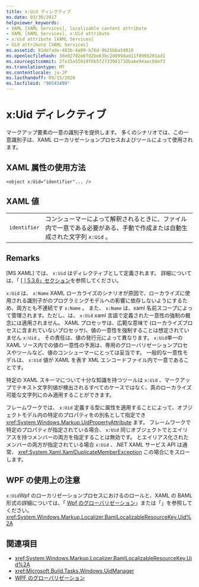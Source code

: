 ```yaml
---
title: x:Uid ディレクティブ
ms.date: 03/30/2017
helpviewer_keywords:
- XAML [XAML Services], localizable content attribute
- XAML [XAML Services], x:Uid attribute
- x:Uid attribute [XAML Services]
- Uid attribute [XAML Services]
ms.assetid: 81defade-483b-4a89-b76d-9b25bba34010
ms.openlocfilehash: 3de02702e6fd2be63bc2d099dad11f896b281ad1
ms.sourcegitcommit: 27a15a55019f6b5f2733961738babe94aec0def3
ms.translationtype: MT
ms.contentlocale: ja-JP
ms.lasthandoff: 09/15/2020
ms.locfileid: "90543499"
---
```

# <a name="xuid-directive"></a>x:Uid ディレクティブ

マークアップ要素の一意の識別子を提供します。 多くのシナリオでは、この一意識別子は、XAML ローカリゼーションプロセスおよびツールによって使用されます。

## <a name="xaml-attribute-usage"></a>XAML 属性の使用方法

```xaml
<object x:Uid="identifier"... />
```

## <a name="xaml-values"></a>XAML 値

|||
|-|-|
|`identifier`|コンシューマーによって解釈されるときに、ファイル内で一意である必要がある、手動で作成または自動生成された文字列 `x:Uid` 。|

## <a name="remarks"></a>Remarks

[MS XAML] では、 `x:Uid` はディレクティブとして定義されます。 詳細については、「 [ \[ \] 5.3.6」セクション](/previous-versions/msp-n-p/ff650760(v=pandp.10))を参照してください。

`x:Uid` は、 `x:Name` XAML ローカライズのシナリオが原因で、ローカライズに使用される識別子がのプログラミングモデルへの影響に依存しないようにするため、両方とも不連続です `x:Name` 。 また、 `x:Name` は、xaml 名前スコープによって管理されます。ただし、は、 `x:Uid` xaml 言語で定義された一意性の強制の概念には適用されません。 XAML プロセッサは、広範な意味で (ローカライズプロセスに含まれていないプロセッサ)、値の一意性を強制することは想定されていません `x:Uid` 。 その責任は、値の発行元によって異なります。 `x:Uid`単一の XAML ソース内での値の一意性の予測は、専用のグローバリゼーションプロセスやツールなど、値のコンシューマーにとっては妥当です。 一般的な一意性モデルは、 `x:Uid` 値が XAML を表す XML エンコードファイル内で一意であることです。

特定の XAML スキーマについて十分な知識を持つツールは `x:Uid` 、マークアップでテキスト文字列値が検出されるすべてのケースではなく、真のローカライズ可能な文字列にのみ適用することができます。

フレームワークでは、 `x:Uid` 定義する型に属性を適用することによって、オブジェクトモデル内の特定のプロパティをの別名として指定でき <xref:System.Windows.Markup.UidPropertyAttribute> ます。 フレームワークで特定のプロパティが指定されている場合、 `x:Uid` 同じオブジェクトでとエイリアスを持つメンバーの両方を指定することは無効です。 とエイリアス化されたメンバーの両方が指定されている場合 `x:Uid` 、.NET XAML サービス API は通常、 <xref:System.Xaml.XamlDuplicateMemberException> この場合にをスローします。

## <a name="wpf-usage-notes"></a>WPF の使用上の注意

`x:Uid`Wpf のローカリゼーションプロセスにおけるのロールと、XAML の BAML 形式の詳細については、「 [Wpf のグローバリゼーション](/dotnet/desktop/wpf/advanced/globalization-for-wpf)」または「」を参照してください。<xref:System.Windows.Markup.Localizer.BamlLocalizableResourceKey.Uid%2A>

## <a name="see-also"></a>関連項目

- <xref:System.Windows.Markup.Localizer.BamlLocalizableResourceKey.Uid%2A>
- <xref:Microsoft.Build.Tasks.Windows.UidManager>
- [WPF のグローバリゼーション](/dotnet/desktop/wpf/advanced/globalization-for-wpf)
